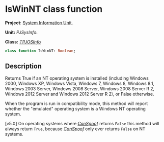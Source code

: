 # IsWinNT class function #

**Project:** [System Information Unit](SystemInformationUnit.md).

**Unit:** _PJSysInfo_.

**Class:** _[TPJOSInfo](TPJOSInfo.md)_

```pascal
class function IsWinNT: Boolean;
```

## Description ##

Returns True if an NT operating system is installed (including Windows 2000, Windows XP, Windows Vista, Windows 7, Windows 8, Windows 8.1, Windows 2003 Server, Windows 2008 Server, Windows 2008 Server R 2, Windows 2012 Server and Windows 2012 Server R 2), or False otherwise.

When the program is run in compatibility mode, this method will report whether the "emulated" operating system is a Windows NT operating system.

[v5.0] On operating systems where _[CanSpoof](TPJOSInfoCanSpoof.md)_ returns `False` this method will always return `True`, because _[CanSpoof](TPJOSInfoCanSpoof.md)_ only ever returns `False` on NT systems.